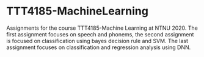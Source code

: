 # TTT4185-MachineLearning
Assignments for the course TTT4185-Machine Learning at NTNU 2020. The first assignment focuses on speech and phonems, the second assignment is focused on classification using bayes decision rule and SVM. The last assignment focuses on classification and regression analysis using DNN.
